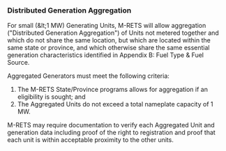 ### Distributed Generation Aggregation

For small (\&lt;1 MW) Generating Units, M-RETS will allow aggregation (&quot;Distributed Generation Aggregation&quot;) of Units not metered together and which do not share the same location, but which are located within the same state or province, and which otherwise share the same essential generation characteristics identified in Appendix B: Fuel Type &amp; Fuel Source.

Aggregated Generators must meet the following criteria:

1. The M-RETS State/Province programs allows for aggregation if an eligibility is sought; and
2. The Aggregated Units do not exceed a total nameplate capacity of 1 MW.

M-RETS may require documentation to verify each Aggregated Unit and generation data including proof of the right to registration and proof that each unit is within acceptable proximity to the other units.
